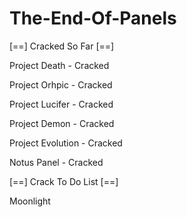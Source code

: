 # The-End-Of-Panels

[==] Cracked So Far [==]

Project Death -  Cracked

Project Orhpic - Cracked

Project Lucifer - Cracked

Project Demon - Cracked

Project Evolution - Cracked

Notus Panel - Cracked

[==] Crack To Do List [==]

Moonlight

